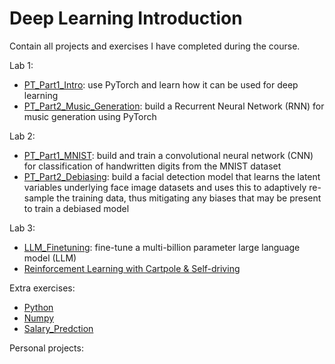 # Deep Learning Introduction
Contain all projects and exercises I have completed during the course.

Lab 1:
- [PT_Part1_Intro](https://github.com/Hewhoipia/Deep_Learning_Introduction/blob/main/Lab1/PT_Part1_Intro.ipynb): use PyTorch and learn how it can be used for deep learning
- [PT_Part2_Music_Generation](https://github.com/Hewhoipia/Deep_Learning_Introduction/blob/main/Lab1/PT_Part2_Music_Generation.ipynb): build a Recurrent Neural Network (RNN) for music generation using PyTorch

Lab 2:
- [PT_Part1_MNIST](https://github.com/Hewhoipia/Deep_Learning_Introduction/blob/main/Lab2/PT_Part1_MNIST.ipynb):  build and train a convolutional neural network (CNN) for classification of handwritten digits from the MNIST dataset
- [PT_Part2_Debiasing](https://github.com/Hewhoipia/Deep_Learning_Introduction/blob/main/Lab2/PT_Part2_Debiasing.ipynb): build a facial detection model that learns the latent variables underlying face image datasets and uses this to adaptively re-sample the training data, thus mitigating any biases that may be present to train a debiased model

Lab 3:
- [LLM_Finetuning](https://github.com/Hewhoipia/Deep_Learning_Introduction/blob/main/Lab3/LLM_Finetuning.ipynb): fine-tune a multi-billion parameter large language model (LLM)
- [Reinforcement Learning with Cartpole & Self-driving](https://github.com/Hewhoipia/Deep_Learning_Introduction/blob/main/Lab3/RL_Self_Driving.ipynb)

Extra exercises:
- [Python](https://github.com/Hewhoipia/Deep_Learning_Introduction/tree/main/Exercises/python)
- [Numpy](https://github.com/Hewhoipia/Deep_Learning_Introduction/tree/main/Exercises/numpy)
- [Salary_Predction](https://github.com/Hewhoipia/Deep_Learning_Introduction/blob/main/Exercises/TF_Salary_Prediction.ipynb)

Personal projects:
